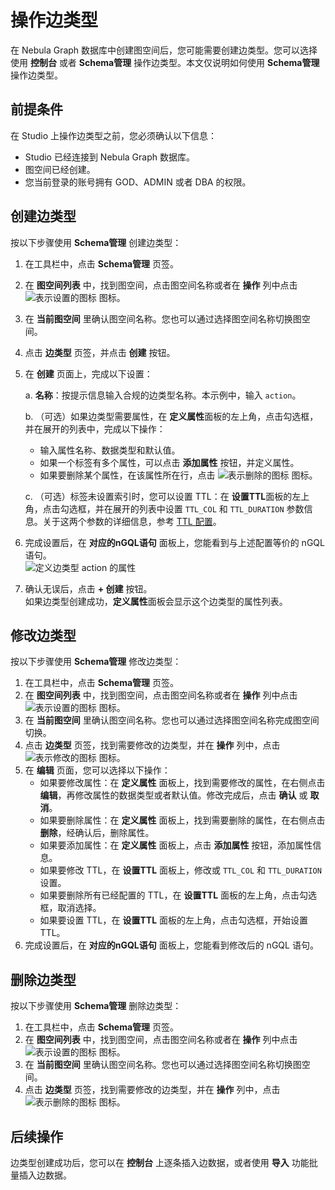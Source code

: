 # 操作边类型

在 Nebula Graph 数据库中创建图空间后，您可能需要创建边类型。您可以选择使用 **控制台** 或者 **Schema管理** 操作边类型。本文仅说明如何使用 **Schema管理** 操作边类型。

## 前提条件

在 Studio 上操作边类型之前，您必须确认以下信息：

- Studio 已经连接到 Nebula Graph 数据库。
- 图空间已经创建。
- 您当前登录的账号拥有 GOD、ADMIN 或者 DBA 的权限。

## 创建边类型

按以下步骤使用 **Schema管理** 创建边类型：

1. 在工具栏中，点击 **Schema管理** 页签。
2. 在 **图空间列表** 中，找到图空间，点击图空间名称或者在 **操作** 列中点击 ![表示设置的图标](https://docs-cdn.nebula-graph.com.cn/nebula-studio-docs/st-ug-018.png "设置") 图标。
3. 在 **当前图空间** 里确认图空间名称。您也可以通过选择图空间名称切换图空间。
4. 点击 **边类型** 页签，并点击 **创建** 按钮。
5. 在 **创建** 页面上，完成以下设置：

   a. **名称**：按提示信息输入合规的边类型名称。本示例中，输入 `action`。

   b. （可选）如果边类型需要属性，在 **定义属性**面板的左上角，点击勾选框，并在展开的列表中，完成以下操作：  
      - 输入属性名称、数据类型和默认值。
      - 如果一个标签有多个属性，可以点击 **添加属性** 按钮，并定义属性。
      - 如果要删除某个属性，在该属性所在行，点击 ![表示删除的图标](https://docs-cdn.nebula-graph.com.cn/nebula-studio-docs/st-ug-020.png "删除") 图标。

   c. （可选）标签未设置索引时，您可以设置 TTL：在 **设置TTL**面板的左上角，点击勾选框，并在展开的列表中设置 `TTL_COL` 和 `TTL_DURATION` 参数信息。关于这两个参数的详细信息，参考 [TTL 配置](https://docs.nebula-graph.com.cn/manual-CN/2.query-language/4.statement-syntax/1.data-definition-statements/TTL/ "点击前往 Nebula Graph 网站")。

6. 完成设置后，在 **对应的nGQL语句** 面板上，您能看到与上述配置等价的 nGQL 语句。  
![定义边类型 action 的属性](https://docs-cdn.nebula-graph.com.cn/nebula-studio-docs/st-ug-022.png "定义边类型")

7. 确认无误后，点击 **+ 创建** 按钮。  
   如果边类型创建成功，**定义属性**面板会显示这个边类型的属性列表。

## 修改边类型

按以下步骤使用 **Schema管理** 修改边类型：

1. 在工具栏中，点击 **Schema管理** 页签。
2. 在 **图空间列表** 中，找到图空间，点击图空间名称或者在 **操作** 列中点击 ![表示设置的图标](https://docs-cdn.nebula-graph.com.cn/nebula-studio-docs/st-ug-018.png "设置") 图标。
3. 在 **当前图空间** 里确认图空间名称。您也可以通过选择图空间名称完成图空间切换。
4. 点击 **边类型** 页签，找到需要修改的边类型，并在 **操作** 列中，点击 ![表示修改的图标](https://docs-cdn.nebula-graph.com.cn/nebula-studio-docs/st-ug-021.png "修改") 图标。
5. 在 **编辑** 页面，您可以选择以下操作：
   - 如果要修改属性：在 **定义属性** 面板上，找到需要修改的属性，在右侧点击 **编辑**，再修改属性的数据类型或者默认值。修改完成后，点击 **确认** 或 **取消**。
   - 如果要删除属性：在 **定义属性** 面板上，找到需要删除的属性，在右侧点击 **删除**，经确认后，删除属性。
   - 如果要添加属性：在 **定义属性** 面板上，点击 **添加属性** 按钮，添加属性信息。
   - 如果要修改 TTL，在 **设置TTL** 面板上，修改或 `TTL_COL` 和 `TTL_DURATION` 设置。
   - 如果要删除所有已经配置的 TTL，在 **设置TTL** 面板的左上角，点击勾选框，取消选择。
   - 如果要设置 TTL，在 **设置TTL** 面板的左上角，点击勾选框，开始设置 TTL。
6. 完成设置后，在 **对应的nGQL语句** 面板上，您能看到修改后的 nGQL 语句。

## 删除边类型

按以下步骤使用 **Schema管理** 删除边类型：

1. 在工具栏中，点击 **Schema管理** 页签。
2. 在 **图空间列表** 中，找到图空间，点击图空间名称或者在 **操作** 列中点击 ![表示设置的图标](https://docs-cdn.nebula-graph.com.cn/nebula-studio-docs/st-ug-018.png "设置") 图标。
3. 在 **当前图空间** 里确认图空间名称。您也可以通过选择图空间名称切换图空间。
4. 点击 **边类型** 页签，找到需要修改的边类型，并在 **操作** 列中，点击 ![表示删除的图标](https://docs-cdn.nebula-graph.com.cn/nebula-studio-docs/st-ug-017.png "删除") 图标。

## 后续操作

边类型创建成功后，您可以在 **控制台** 上逐条插入边数据，或者使用 **导入** 功能批量插入边数据。
